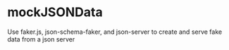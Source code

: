 # mockJSONData
Use faker.js, json-schema-faker, and json-server to create and serve fake data from a json server
